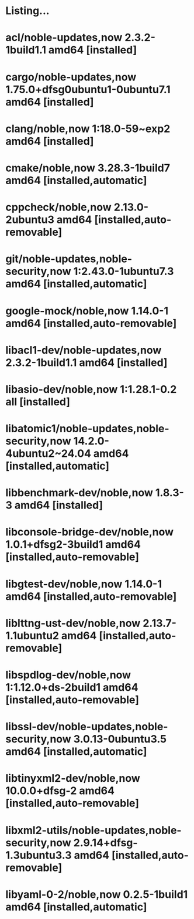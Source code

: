 # Listing...
# acl/noble-updates,now 2.3.2-1build1.1 amd64 [installed]
# cargo/noble-updates,now 1.75.0+dfsg0ubuntu1-0ubuntu7.1 amd64 [installed]
# clang/noble,now 1:18.0-59~exp2 amd64 [installed]
# cmake/noble,now 3.28.3-1build7 amd64 [installed,automatic]
# cppcheck/noble,now 2.13.0-2ubuntu3 amd64 [installed,auto-removable]
# git/noble-updates,noble-security,now 1:2.43.0-1ubuntu7.3 amd64 [installed,automatic]
# google-mock/noble,now 1.14.0-1 amd64 [installed,auto-removable]
# libacl1-dev/noble-updates,now 2.3.2-1build1.1 amd64 [installed]
# libasio-dev/noble,now 1:1.28.1-0.2 all [installed]
# libatomic1/noble-updates,noble-security,now 14.2.0-4ubuntu2~24.04 amd64 [installed,automatic]
# libbenchmark-dev/noble,now 1.8.3-3 amd64 [installed]
# libconsole-bridge-dev/noble,now 1.0.1+dfsg2-3build1 amd64 [installed,auto-removable]
# libgtest-dev/noble,now 1.14.0-1 amd64 [installed,auto-removable]
# liblttng-ust-dev/noble,now 2.13.7-1.1ubuntu2 amd64 [installed,auto-removable]
# libspdlog-dev/noble,now 1:1.12.0+ds-2build1 amd64 [installed,auto-removable]
# libssl-dev/noble-updates,noble-security,now 3.0.13-0ubuntu3.5 amd64 [installed,automatic]
# libtinyxml2-dev/noble,now 10.0.0+dfsg-2 amd64 [installed,auto-removable]
# libxml2-utils/noble-updates,noble-security,now 2.9.14+dfsg-1.3ubuntu3.3 amd64 [installed,auto-removable]
# libyaml-0-2/noble,now 0.2.5-1build1 amd64 [installed,automatic]

